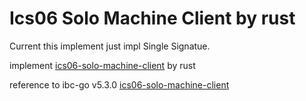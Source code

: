 # Ics06 Solo Machine Client by rust

Current this implement just impl Single Signatue.

implement [ics06-solo-machine-client](https://github.com/cosmos/ibc/blob/main/spec/client/ics-006-solo-machine-client/README.md) by rust

reference to ibc-go v5.3.0 [ics06-solo-machine-client](https://github.com/cosmos/ibc-go/tree/v5.3.0/modules/light-clients/06-solomachine)
